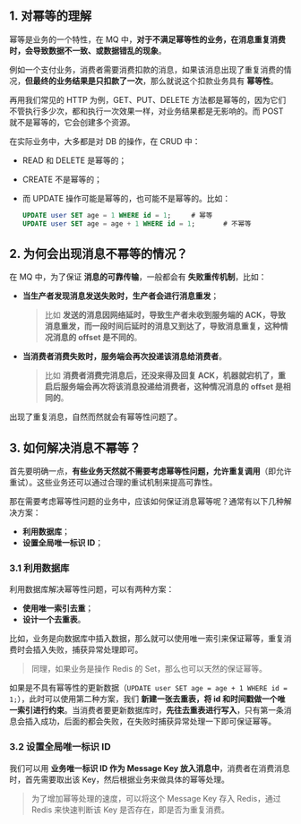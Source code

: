 ## 1. 对幂等的理解

幂等是业务的一个特性，在 MQ 中，**对于不满足幂等性的业务，在消息重复消费时，会导致数据不一致、或数据错乱的现象**。

例如一个支付业务，消费者需要消费扣款的消息，如果该消息出现了重复消费的情况，**但最终的业务结果是只扣款了一次**，那么就说这个扣款业务具有 **幂等性**。

再用我们常见的 HTTP 为例，GET、PUT、DELETE 方法都是幂等的，因为它们不管执行多少次，都和执行一次效果一样，对业务结果都是无影响的。而 POST 就不是幂等的，它会创建多个资源。

在实际业务中，大多都是对 DB 的操作，在 CRUD 中：

- READ 和 DELETE 是幂等的；

- CREATE 不是幂等的；

- 而 UPDATE 操作可能是幂等的，也可能不是幂等的。比如：

  ```sql
  UPDATE user SET age = 1 WHERE id = 1;		# 幂等
  UPDATE user SET age = age + 1 WHERE id = 1;		# 不幂等
  ```

## 2. 为何会出现消息不幂等的情况？

在 MQ 中，为了保证 **消息的可靠传输**，一般都会有 **失败重传机制**，比如：

- **当生产者发现消息发送失败时，生产者会进行消息重发**；

  > 比如 **发送的消息因网络延时，导致生产者未收到服务端的 ACK，导致 消息重发，而一段时间后延时的消息又到达了，导致消息重复，这种情况消息的 offset 是不同的**。

- **当消费者消费失败时，服务端会再次投递该消息给消费者**。

  > 比如 **消费者消费完消息后，还没来得及回复 ACK，机器就宕机了，重启后服务端会再次将该消息投递给消费者，这种情况消息的 offset 是相同的**。

出现了重复消息，自然而然就会有幂等性问题了。

## 3. 如何解决消息不幂等？

首先要明确一点，**有些业务天然就不需要考虑幂等性问题，允许重复调用**（即允许重试）。这些业务还可以通过合理的重试机制来提高可靠性。

那在需要考虑幂等性问题的业务中，应该如何保证消息幂等呢？通常有以下几种解决方案：

- **利用数据库**；
- **设置全局唯一标识 ID**；

### 3.1 利用数据库

利用数据库解决幂等性问题，可以有两种方案：

- **使用唯一索引去重**；
- **设计一个去重表**。

比如，业务是向数据库中插入数据，那么就可以使用唯一索引来保证幂等，重复消费时会插入失败，捕获异常处理即可。

> 同理，如果业务是操作 Redis 的 Set，那么也可以天然的保证幂等。

如果是不具有幂等性的更新数据（`UPDATE user SET age = age + 1 WHERE id = 1;`），此时可以使用第二种方案，我们 **新建一张去重表，将 id 和时间戳做一个唯一索引进行约束**。当消费者要更新数据库时，**先往去重表进行写入**，只有第一条消息会插入成功，后面的都会失败，在失败时捕获异常处理一下即可保证幂等。

### 3.2 设置全局唯一标识 ID

我们可以用 **业务唯一标识 ID 作为 Message Key 放入消息中**，消费者在消费消息时，首先需要取出该 Key，然后根据业务来做具体的幂等处理。

> 为了增加幂等处理的速度，可以将这个 Message Key 存入 Redis，通过 Redis 来快速判断该 Key 是否存在，即是否为重复消费。





